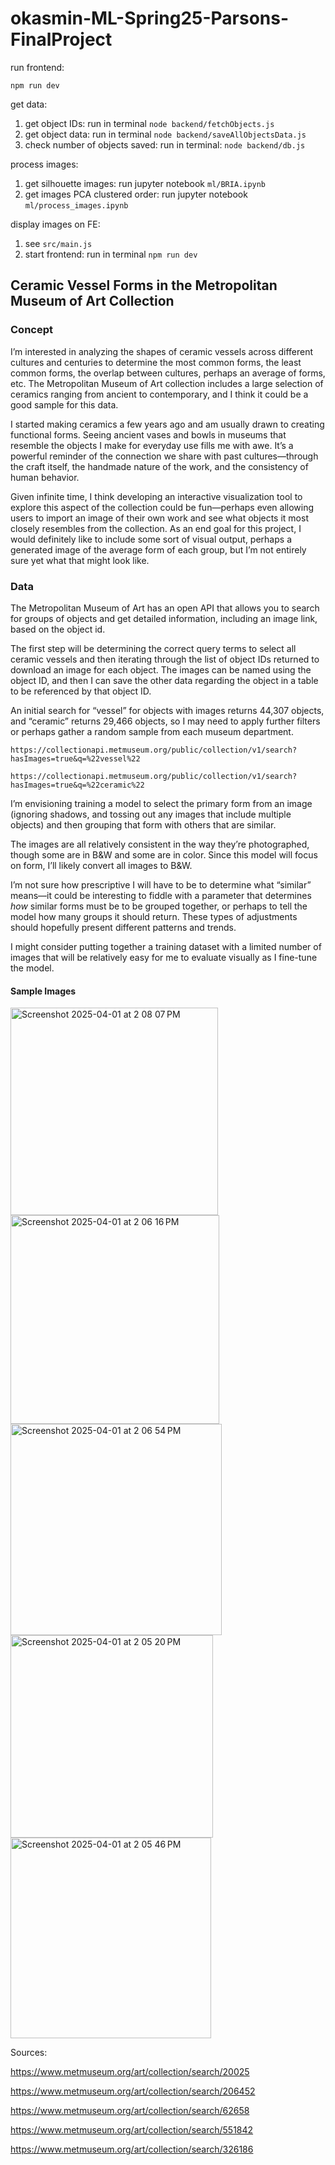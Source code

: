 # okasmin-ML-Spring25-Parsons-FinalProject

run frontend:

```
npm run dev
```

get data:

1. get object IDs: run in terminal `node backend/fetchObjects.js`
2. get object data: run in terminal `node backend/saveAllObjectsData.js`
3. check number of objects saved: run in terminal: `node backend/db.js`

process images:

1. get silhouette images: run jupyter notebook `ml/BRIA.ipynb`
2. get images PCA clustered order: run jupyter notebook `ml/process_images.ipynb`

display images on FE:

1. see `src/main.js`
2. start frontend: run in terminal `npm run dev`

## Ceramic Vessel Forms in the Metropolitan Museum of Art Collection

### Concept

I’m interested in analyzing the shapes of ceramic vessels across different cultures and centuries to determine the most common forms, the least common forms, the overlap between cultures, perhaps an average of forms, etc. The Metropolitan Museum of Art collection includes a large selection of ceramics ranging from ancient to contemporary, and I think it could be a good sample for this data.

I started making ceramics a few years ago and am usually drawn to creating functional forms. Seeing ancient vases and bowls in museums that resemble the objects I make for everyday use fills me with awe. It’s a powerful reminder of the connection we share with past cultures—through the craft itself, the handmade nature of the work, and the consistency of human behavior.

Given infinite time, I think developing an interactive visualization tool to explore this aspect of the collection could be fun—perhaps even allowing users to import an image of their own work and see what objects it most closely resembles from the collection. As an end goal for this project, I would definitely like to include some sort of visual output, perhaps a generated image of the average form of each group, but I’m not entirely sure yet what that might look like.

### Data

The Metropolitan Museum of Art has an open API that allows you to search for groups of objects and get detailed information, including an image link, based on the object id.

The first step will be determining the correct query terms to select all ceramic vessels and then iterating through the list of object IDs returned to download an image for each object. The images can be named using the object ID, and then I can save the other data regarding the object in a table to be referenced by that object ID.

An initial search for “vessel” for objects with images returns 44,307 objects, and “ceramic” returns 29,466 objects, so I may need to apply further filters or perhaps gather a random sample from each museum department.

`https://collectionapi.metmuseum.org/public/collection/v1/search?hasImages=true&q=%22vessel%22`

`https://collectionapi.metmuseum.org/public/collection/v1/search?hasImages=true&q=%22ceramic%22`

I’m envisioning training a model to select the primary form from an image (ignoring shadows, and tossing out any images that include multiple objects) and then grouping that form with others that are similar.

The images are all relatively consistent in the way they’re photographed, though some are in B&W and some are in color. Since this model will focus on form, I’ll likely convert all images to B&W.

I’m not sure how prescriptive I will have to be to determine what “similar” means—it could be interesting to fiddle with a parameter that determines _how_ similar forms must be to be grouped together, or perhaps to tell the model how many groups it should return. These types of adjustments should hopefully present different patterns and trends.

I might consider putting together a training dataset with a limited number of images that will be relatively easy for me to evaluate visually as I fine-tune the model.

#### Sample Images

<img width="332" alt="Screenshot 2025-04-01 at 2 08 07 PM" src="https://github.com/user-attachments/assets/ab515915-b8c8-4725-86ab-3cb7d9511983" />
<img width="334" alt="Screenshot 2025-04-01 at 2 06 16 PM" src="https://github.com/user-attachments/assets/9c34b40c-892d-48be-8870-e9dd4aed46da" />
<img width="338" alt="Screenshot 2025-04-01 at 2 06 54 PM" src="https://github.com/user-attachments/assets/f2a85a60-d518-4bde-af44-a8ff2baa0bc7" />
<img width="324" alt="Screenshot 2025-04-01 at 2 05 20 PM" src="https://github.com/user-attachments/assets/55decde5-0860-41d1-a66b-612790821e1e" />
<img width="321" alt="Screenshot 2025-04-01 at 2 05 46 PM" src="https://github.com/user-attachments/assets/f6bed73a-ef25-4d9e-9693-467a6c41c44b" />

Sources:

https://www.metmuseum.org/art/collection/search/20025

https://www.metmuseum.org/art/collection/search/206452

https://www.metmuseum.org/art/collection/search/62658

https://www.metmuseum.org/art/collection/search/551842

https://www.metmuseum.org/art/collection/search/326186
